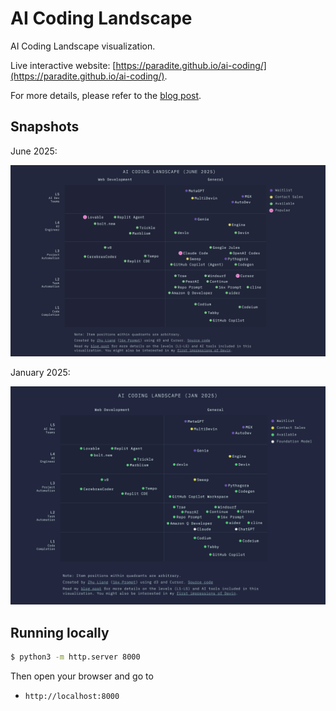 # AI Coding Landscape

AI Coding Landscape visualization.

Live interactive website: [https://paradite.github.io/ai-coding/](https://paradite.github.io/ai-coding/).

For more details, please refer to the [blog post](https://prompt.16x.engineer/blog/ai-coding-l1-l5).

## Snapshots

June 2025:

![June 2025](./images/viz2.png)

January 2025:

![January 2025](./images/viz.png)

## Running locally

```bash
$ python3 -m http.server 8000
```

Then open your browser and go to

- `http://localhost:8000`
